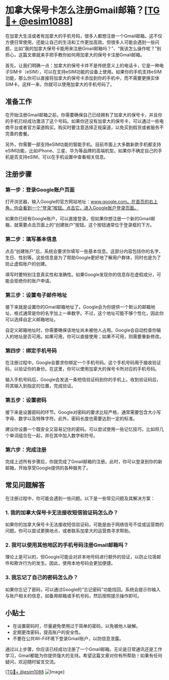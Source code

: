 # 加拿大保号卡怎么注册Gmail邮箱？[[TG💪+ @esim1088](https://t.me/s/esim1088)]

在加拿大生活或者有加拿大的手机号码，很多人都想注册一个Gmail邮箱。这不仅方便日常使用，还能让自己的生活和工作更加高效。但很多人可能会遇到一些问题，比如“我的加拿大保号卡能用来注册Gmail邮箱吗？”、“我该怎么操作呢？”别担心，这篇文章就来手把手教你如何用加拿大的保号卡注册Gmail邮箱。

首先，让我们明确一点：加拿大的保号卡并不是传统意义上的电话卡，它是一种电子SIM卡（eSIM），可以在支持eSIM功能的设备上使用。如果你的手机支持eSIM功能，那么你可以直接将加拿大的保号卡添加到你的手机中，而不需要更换实体SIM卡。这样一来，你就可以使用加拿大的手机号码了。

## 准备工作

在开始注册Gmail邮箱之前，你需要确保自己已经拥有了加拿大的保号卡，并且你的手机已经成功激活了这个号码。如果你还没有加拿大的保号卡，可以通过一些电商平台或者官方渠道购买。购买时要注意选择正规渠道，以免买到假货或者服务不完善的套餐。

另外，你需要一部支持eSIM功能的智能手机。目前市面上大多数新款手机都支持eSIM功能，比如iPhone、三星、华为等品牌的高端机型。如果你不确定自己的手机是否支持eSIM，可以在手机设置中查看相关信息。

## 注册步骤

### 第一步：登录Google账户页面

打开浏览器，输入Google的官方网站地址：www.google.com。在首页的右上角，你会看到一个“登录”按钮。点击它，进入Google账户登录页面。

如果你已经有Google账户，可以直接登录。但如果你想注册一个新的Gmail邮箱，就需要点击页面上的“创建账户”按钮。这个按钮通常位于登录框的下方。

### 第二步：填写基本信息

点击“创建账户”后，系统会要求你填写一些基本信息。这部分内容包括你的名字、生日、性别等。这些信息是为了帮助Google更好地了解用户群体，同时也是为了防止虚假账户的创建。

填写时要特别注意真实性和准确性。如果Google发现你的信息存在虚假成分，可能会拒绝你的账户申请。

### 第三步：设置电子邮件地址

接下来就是设置你的Gmail邮箱地址了。Google会为你提供一个默认的邮箱地址，格式通常是你的名字加上一串数字。不过，这个地址可能不够个性化，因此你可以选择自定义邮箱地址。

自定义邮箱地址时，你需要确保该地址尚未被他人占用。Google会自动检查你输入的地址是否可用。如果可用，你可以直接使用；如果不可用，则需要重新修改。

### 第四步：绑定手机号码

在注册过程中，Google会要求你绑定一个手机号码。这个手机号码用于接收验证码，以验证你的身份。在这里，你可以使用加拿大的保号卡所对应的手机号码。

输入手机号码后，Google会发送一条短信验证码到你的手机上。收到验证码后，将其输入到指定的位置，完成验证。

### 第五步：设置密码

接下来是设置密码的环节。Google对密码的要求比较严格，通常需要包含大小写字母、数字以及特殊字符。此外，密码长度也需要达到一定的标准。

建议你设置一个既安全又容易记住的密码。可以尝试使用一些记忆技巧，比如将几个单词组合在一起，并在其中加入数字和符号。

### 第六步：完成注册

完成上述所有步骤后，你就完成了Gmail邮箱的注册。此时，你可以登录到你的新邮箱，开始享受Google提供的各种服务了。

## 常见问题解答

在注册过程中，你可能会遇到一些问题。以下是一些常见问题及其解决方案：

### 1. 我的加拿大保号卡无法接收短信验证码怎么办？

如果你的加拿大保号卡无法接收短信验证码，可能是由于网络信号不佳或运营商的问题。你可以尝试更换地点，或者联系加拿大的运营商寻求帮助。

### 2. 我可以使用其他地区的手机号码注册Gmail邮箱吗？

理论上是可以的，但Google可能会对非本地号码进行额外的验证，以防止垃圾邮件和欺诈行为的发生。因此，使用本地号码会更加便捷。

### 3. 我忘记了自己的密码怎么办？

如果你忘记了密码，可以通过Google的“忘记密码”功能找回。系统会提示你输入与账户相关的信息，如备用邮箱或手机号码，然后按照提示操作即可。

## 小贴士

- 在设置密码时，尽量避免使用过于简单的密码，以免被他人破解。
- 定期更改密码，提高账户的安全性。
- 不要在公共Wi-Fi环境下登录Gmail账户，以防信息泄露。

通过以上步骤，你应该已经成功注册了一个Gmail邮箱。无论是日常通讯还是工作学习，Gmail都能为你提供强大的支持。希望这篇文章对你有所帮助！如果有任何疑问，欢迎随时留言交流。

[[TG💪+ @esim1088](https://t.me/s/esim1088) ![Image](https://i.postimg.cc/4NQfJmqS/Snipaste-2025-05-13-00-14-12.png)]